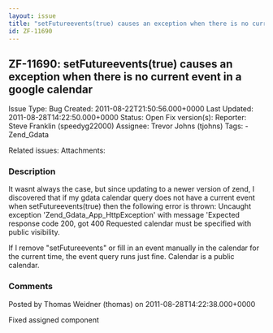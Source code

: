 ```yaml
---
layout: issue
title: "setFutureevents(true) causes an exception when there is no current event in a google calendar"
id: ZF-11690
---
```


ZF-11690: setFutureevents(true) causes an exception when there is no current event in a google calendar
-------------------------------------------------------------------------------------------------------

 Issue Type: Bug Created: 2011-08-22T21:50:56.000+0000 Last Updated: 2011-08-28T14:22:50.000+0000 Status: Open Fix version(s): 
 Reporter:  Steve Franklin (speedyg22000)  Assignee:  Trevor Johns (tjohns)  Tags: - Zend\_Gdata
 
 Related issues: 
 Attachments: 
### Description

It wasnt always the case, but since updating to a newer version of zend, I discovered that if my gdata calendar query does not have a current event when setFutureevents(true) then the following error is thrown: Uncaught exception 'Zend\_Gdata\_App\_HttpException' with message 'Expected response code 200, got 400 Requested calendar must be specified with public visibility.

If I remove "setFutureevents" or fill in an event manually in the calendar for the current time, the event query runs just fine. Calendar is a public calendar.

 

 

### Comments

Posted by Thomas Weidner (thomas) on 2011-08-28T14:22:38.000+0000

Fixed assigned component

 

 